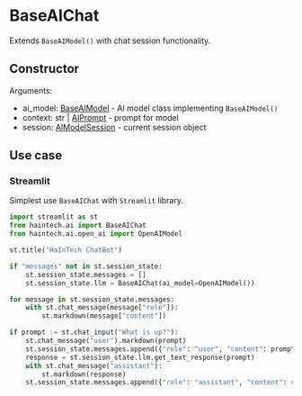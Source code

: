 # BaseAIChat

Extends `BaseAIModel()` with chat session functionality.

## Constructor

Arguments:

* ai_model: [BaseAIModel](ai_base_ai_model.md) -
  AI model class implementing `BaseAIModel()`
* context: str | [AIPrompt](ai.md#aiprompt) -
  prompt for model
* session: [AIModelSession](ai.md#aimodelsession) -
  current session object

## Use case

### Streamlit

Simplest use `BaseAIChat` with `Streamlit` library.

```python
import streamlit as st
from haintech.ai import BaseAIChat
from haintech.ai.open_ai import OpenAIModel

st.title("HaInTech ChatBot")

if "messages" not in st.session_state:
    st.session_state.messages = []
    st.session_state.llm = BaseAIChat(ai_model=OpenAIModel())

for message in st.session_state.messages:
    with st.chat_message(message["role"]):
        st.markdown(message["content"])

if prompt := st.chat_input("What is up?"):
    st.chat_message("user").markdown(prompt)
    st.session_state.messages.append({"role": "user", "content": prompt})
    response = st.session_state.llm.get_text_response(prompt)
    with st.chat_message("assistant"):
        st.markdown(response)
    st.session_state.messages.append({"role": "assistant", "content": response})
```
